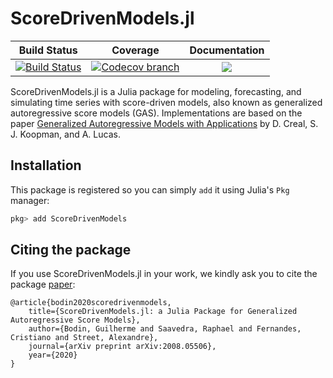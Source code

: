 # ScoreDrivenModels.jl

| **Build Status** | **Coverage** | **Documentation** |
|:-----------------:|:-----------------:|:-----------------:|
| [![Build Status][build-img]][build-url] | [![Codecov branch][codecov-img]][codecov-url] |[![](https://img.shields.io/badge/docs-latest-blue.svg)](https://lampspuc.github.io/ScoreDrivenModels.jl/latest/)

[build-img]: https://travis-ci.org/LAMPSPUC/ScoreDrivenModels.jl.svg?branch=master
[build-url]: https://travis-ci.org/LAMPSPUC/ScoreDrivenModels.jl

[codecov-img]: https://codecov.io/gh/LAMPSPUC/ScoreDrivenModels.jl/coverage.svg?branch=master
[codecov-url]: https://codecov.io/gh/LAMPSPUC/ScoreDrivenModels.jl?branch=master

ScoreDrivenModels.jl is a Julia package for modeling, forecasting, and simulating time series with score-driven models, also known as generalized autoregressive score models (GAS). Implementations are based on the paper [Generalized Autoregressive Models with Applications](http://dx.doi.org/10.1002/jae.1279) by D. Creal, S. J. Koopman, and A. Lucas.

## Installation

This package is registered so you can simply `add` it using Julia's `Pkg` manager:
```julia
pkg> add ScoreDrivenModels
```

## Citing the package

If you use ScoreDrivenModels.jl in your work, we kindly ask you to cite the package [paper](https://arxiv.org/abs/2008.05506):

    @article{bodin2020scoredrivenmodels,
        title={ScoreDrivenModels.jl: a Julia Package for Generalized Autoregressive Score Models},
        author={Bodin, Guilherme and Saavedra, Raphael and Fernandes, Cristiano and Street, Alexandre},
        journal={arXiv preprint arXiv:2008.05506},
        year={2020}
    }
